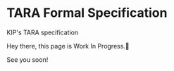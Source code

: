# TARA Formal Specification
<p color="blue">KIP's TARA specification</p>
<p color="blue">Hey there, this page is Work In Progress.🚧</p>
<p color="blue">See you soon!</p>